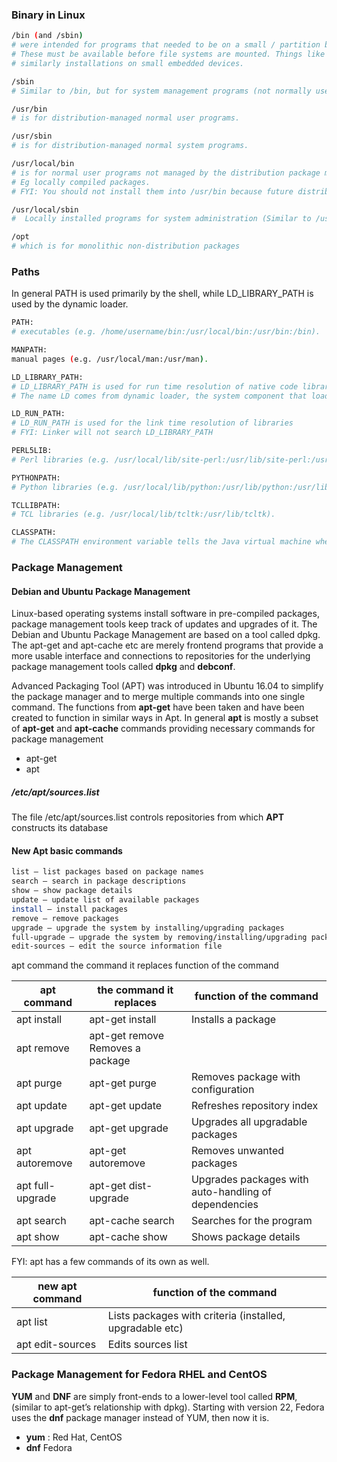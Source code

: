 

### Binary in Linux

```bash
/bin (and /sbin) 
# were intended for programs that needed to be on a small / partition before the larger /usr, etc.
# These must be available before file systems are mounted. Things like mount, and fsck
# similarly installations on small embedded devices.

/sbin 
# Similar to /bin, but for system management programs (not normally used by ordinary users) needed before /usr is mounted.

/usr/bin
# is for distribution-managed normal user programs.

/usr/sbin
# is for distribution-managed normal system programs.

/usr/local/bin
# is for normal user programs not managed by the distribution package manager, 
# Eg locally compiled packages.
# FYI: You should not install them into /usr/bin because future distribution upgrades may modify or delete them without warning.

/usr/local/sbin
#  Locally installed programs for system administration (Similar to /usr/local/bin)

/opt
# which is for monolithic non-distribution packages
```

### Paths
In general PATH is used primarily by the shell, while LD_LIBRARY_PATH is used by the dynamic loader.

```bash
PATH: 
# executables (e.g. /home/username/bin:/usr/local/bin:/usr/bin:/bin).

MANPATH: 
manual pages (e.g. /usr/local/man:/usr/man).

LD_LIBRARY_PATH:
# LD_LIBRARY_PATH is used for run time resolution of native code libraries.
# The name LD comes from dynamic loader, the system component that loads libraries into dynamically linked executables.

LD_RUN_PATH:
# LD_RUN_PATH is used for the link time resolution of libraries  
# FYI: Linker will not search LD_LIBRARY_PATH

PERL5LIB:
# Perl libraries (e.g. /usr/local/lib/site-perl:/usr/lib/site-perl:/usr/lib/perl:/usr/share/perl).

PYTHONPATH: 
# Python libraries (e.g. /usr/local/lib/python:/usr/lib/python:/usr/lib/python2.6).

TCLLIBPATH: 
# TCL libraries (e.g. /usr/local/lib/tcltk:/usr/lib/tcltk).

CLASSPATH:
# The CLASSPATH environment variable tells the Java virtual machine where to find the class libraries, such as the jdmktk.jar file
```


### Package Management
####  Debian and Ubuntu Package Management
Linux-based operating systems install software in pre-compiled packages, package management tools keep track of updates and upgrades of it. The Debian and Ubuntu Package Management are based on a tool called dpkg. The apt-get and apt-cache etc are merely frontend programs that provide a more usable interface and connections to repositories for the underlying package management tools called **dpkg** and **debconf**.  

Advanced Packaging Tool (APT) was introduced in  Ubuntu 16.04 to simplify the package manager and to merge multiple commands into one single command. The functions from **apt-get** have been taken and have been created to function in similar ways in Apt. In general **apt** is mostly a subset of **apt-get** and **apt-cache** commands providing necessary commands for package management
- apt-get
- apt

##### /etc/apt/sources.list
The file /etc/apt/sources.list controls repositories from which **APT** constructs its database

#### New Apt basic commands
```bash
list – list packages based on package names
search – search in package descriptions
show – show package details
update – update list of available packages
install – install packages
remove – remove packages
upgrade – upgrade the system by installing/upgrading packages
full-upgrade – upgrade the system by removing/installing/upgrading packages
edit-sources – edit the source information file
```



apt command	the command it replaces	function of the command

| apt command | the command it replaces | function of the command |
|-------------|-------------------------|-------------------------|
apt install	| apt-get install	| Installs a package
apt remove	| apt-get remove	Removes a package
apt purge	| apt-get purge	| Removes package with configuration
apt update	| apt-get update | Refreshes repository index
apt upgrade	| apt-get upgrade | Upgrades all upgradable packages
apt autoremove | apt-get autoremove	| Removes unwanted packages
apt full-upgrade | apt-get dist-upgrade	| Upgrades packages with auto-handling of dependencies
apt search | apt-cache search | Searches for the program
apt show | apt-cache show | Shows package details


FYI: apt has a few commands of its own as well.

| new apt command | function of the command
|-----------------|-------------------------|
apt list | Lists packages with criteria (installed, upgradable etc)
apt edit-sources | Edits sources list



### Package Management for Fedora RHEL and CentOS 

**YUM** and **DNF** are simply front-ends to a lower-level tool called **RPM**, (similar to apt-get’s relationship with dpkg).  Starting with version 22, Fedora uses the **dnf** package manager instead of YUM, then now it is. 
- **yum** : Red Hat, CentOS
- **dnf** Fedora






